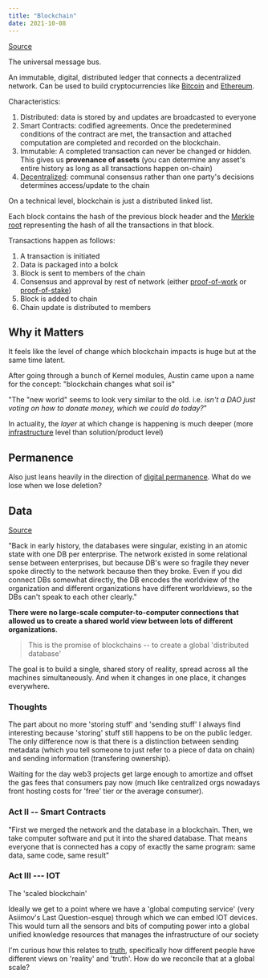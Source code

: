 ```yaml
---
title: "Blockchain"
date: 2021-10-08
---
```


[Source](https://docs.google.com/presentation/d/1aIjYKKM64Eyp497-j6wkDjCsHBA3CbbWg25UQ9Why3g/mobilepresent?slide=id.gefbf959b67_0_58)

The universal message bus.

An immutable, digital, distributed ledger that connects a decentralized network. Can be used to build cryptocurrencies like [Bitcoin](thoughts/bitcoin.md) and [Ethereum](thoughts/ethereum.md).

Characteristics:
1. Distributed: data is stored by and updates are broadcasted to everyone
2. Smart Contracts: codified agreements. Once the predetermined conditions of the contract are met, the transaction and attached computation are completed and recorded on the blockchain.
3. Immutable: A completed transaction can never be changed or hidden. This gives us **provenance of assets** (you can determine any asset's entire history as long as all transactions happen on-chain)
4. [Decentralized](thoughts/decentralization.md): communal consensus rather than one party's decisions determines access/update to the chain

On a technical level, blockchain is just a distributed linked list.

Each block contains the hash of the previous block header and the [Merkle root](https://www.investopedia.com/terms/m/merkle-tree.asp) representing the hash of all the transactions in that block.

Transactions happen as follows:
1. A transaction is initiated
2. Data is packaged into a bolck
3. Block is sent to members of the chain
4. Consensus and approval by rest of network (either [proof-of-work](thoughts/proof-of-work.md) or [proof-of-stake](thoughts/proof-of-stake.md))
5. Block is added to chain
6. Chain update is distributed to members

## Why it Matters
It feels like the level of change which blockchain impacts is huge but at the same time latent.

After going through a bunch of Kernel modules, Austin came upon a name for the concept: "blockchain changes what soil is"

"The "new world" seems to look very similar to the old. i.e. *isn't a DAO just voting on how to donate money, which we could do today?*"

In actuality, the *layer* at which change is happening is much deeper (more [infrastructure](thoughts/infrastructure.md) level than solution/product level)

## Permanence
Also just leans heavily in the direction of [digital permanence](thoughts/digital-permanence.md). What do we lose when we lose deletion?

## Data
[Source](https://kernel.community/en/learn/module-1/promise-blockchains)

"Back in early history, the databases were singular, existing in an atomic state with one DB per enterprise. The network existed in some relational sense between enterprises, but because DB's were so fragile they never spoke directly to the network because then they broke. Even if you did connect DBs somewhat directly, the DB encodes the worldview of the organization and different organizations have different worldviews, so the DBs can't speak to each other clearly."

**There were no large-scale computer-to-computer connections that allowed us to create a shared world view between lots of different organizations**.

> This is the promise of blockchains -- to create a global 'distributed database'

The goal is to build a single, shared story of reality, spread across all the machines simultaneously. And when it changes in one place, it changes everywhere.

### Thoughts
The part about no more 'storing stuff' and 'sending stuff' I always find interesting because 'storing' stuff still happens to be on the public ledger. The only difference now is that there is a distinction between sending metadata (which you tell someone to just refer to a piece of data on chain) and sending information (transfering ownership).

Waiting for the day web3 projects get large enough to amortize and offset the gas fees that consumers pay now (much like centralized orgs nowadays front hosting costs for 'free' tier or the average consumer).

### Act II -- Smart Contracts
"First we merged the network and the database in a blockchain. Then, we take computer software and put it into the shared database. That means everyone that is connected has a copy of exactly the same program: same data, same code, same result"

### Act III --- IOT
The 'scaled blockchain'

Ideally we get to a point where we have a 'global computing service' (very Asiimov's Last Question-esque) through which we can embed IOT devices. This would turn all the sensors and bits of computing power into a global unified knowledge resources that manages the infrastructure of our society

I'm curious how this relates to [truth](thoughts/truth.md), specifically how different people have different views on 'reality' and 'truth'. How do we reconcile that at a global scale?
